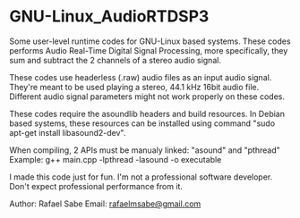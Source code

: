 # GNU-Linux_AudioRTDSP3
Some user-level runtime codes for GNU-Linux based systems. These codes performs Audio Real-Time Digital Signal Processing, more specifically, they sum and subtract the 2 channels of a stereo audio signal.

These codes use headerless (.raw) audio files as an input audio signal. They're meant to be used playing a stereo, 44.1 kHz 16bit audio file. Different audio signal parameters might not work properly on these codes.

These codes require the asoundlib headers and build resources. In Debian based systems, these resources can be installed using command "sudo apt-get install libasound2-dev".

When compiling, 2 APIs must be manualy linked: "asound" and "pthread" Example: g++ main.cpp -lpthread -lasound -o executable

I made this code just for fun. I'm not a professional software developer. Don't expect professional performance from it.

Author: Rafael Sabe
Email: rafaelmsabe@gmail.com
